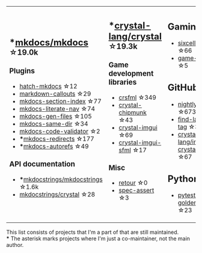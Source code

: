 <table><tr><td>

## **\***[mkdocs/mkdocs](https://github.com/mkdocs/mkdocs) <sup>☆19.0k</sup>

### Plugins

* [hatch-mkdocs](https://github.com/mkdocs/hatch-mkdocs) ☆12
* [markdown-callouts](https://github.com/oprypin/markdown-callouts) ☆29
* [mkdocs-section-index](https://github.com/oprypin/mkdocs-section-index) ☆77
* [mkdocs-literate-nav](https://github.com/oprypin/mkdocs-literate-nav) ☆74
* [mkdocs-gen-files](https://github.com/oprypin/mkdocs-gen-files) ☆105
* [mkdocs-same-dir](https://github.com/oprypin/mkdocs-same-dir) ☆34
* [mkdocs-code-validator](https://github.com/oprypin/mkdocs-code-validator) ☆2
* **\***[mkdocs-redirects](https://github.com/mkdocs/mkdocs-redirects) ☆177
* **\***[mkdocs-autorefs](https://github.com/mkdocstrings/autorefs) ☆49

### API documentation

* **\***[mkdocstrings/mkdocstrings](https://github.com/mkdocstrings/mkdocstrings) ☆1.6k
* [mkdocstrings/crystal](https://github.com/mkdocstrings/crystal) ☆28

</td><td>

## **\***[crystal-lang/crystal](https://github.com/crystal-lang/crystal) <sup>☆19.3k</sup>

### Game development libraries

* [crsfml](https://github.com/oprypin/crsfml) ☆349
* [crystal-chipmunk](https://github.com/oprypin/crystal-chipmunk) ☆43
* [crystal-imgui](https://github.com/oprypin/crystal-imgui) ☆69
* [crystal-imgui-sfml](https://github.com/oprypin/crystal-imgui-sfml) ☆17

### Misc

* [retour](https://github.com/oprypin/retour) ☆0
* [spec-assert](https://github.com/oprypin/spec-assert) ☆3
  
&nbsp;

</td><td>

## Gaming

* [sixcells](https://github.com/oprypin/sixcells) ☆66
* [game-bots](https://github.com/oprypin/game-bots) ☆5

## GitHub

* [nightly.link](https://github.com/oprypin/nightly.link) ☆673
* [find-latest-tag](https://github.com/oprypin/find-latest-tag) ☆35
* [crystal-lang/install-crystal](https://github.com/crystal-lang/install-crystal) ☆67

## Python

* [pytest-golden](https://github.com/oprypin/pytest-golden) ☆23

</tr></table>

This list consists of projects that I'm a part of that are still maintained.  
**\*** The asterisk marks projects where I'm just a co-maintainer, not the main author.
